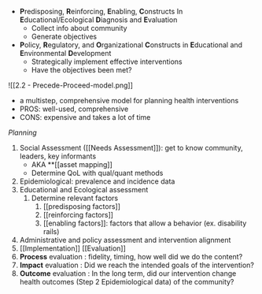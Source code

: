 - **P**redisposing, **R**einforcing, **E**nabling, **C**onstructs In **E**ducational/Ecological **D**iagnosis and **E**valuation
	- Collect info about community 
	- Generate objectives
- **P**olicy, **R**egulatory, and **O**rganizational **C**onstructs in **E**ducational and **E**nvironmental **D**evelopment
	- Strategically implement effective interventions 
	- Have the objectives been met?

![[2.2 - Precede-Proceed-model.png]]

- a multistep, comprehensive model for planning health interventions
- PROS: well-used, comprehensive
- CONS: expensive and takes a lot of time

*Planning*
1. Social Assessment ([[Needs Assessment]]): get to know community, leaders, key informants
	- AKA **[[asset mapping]]
	- Determine QoL with qual/quant methods
1. Epidemiological: prevalence and incidence data
2. Educational and Ecological assessment
	1. Determine relevant factors
		1. [[predisposing factors]]
		2. [[reinforcing factors]]
		3. [[enabling factors]]: factors that allow a behavior (ex. disability rails)
3. Administrative and policy assessment and intervention alignment
4. [[Implementation]] 
[[Evaluation]]
6. **Process** evaluation : fidelity, timing, how well did we do the content?
7. **Impact** evaluation : Did we reach the intended goals of the intervention?
8. **Outcome** evaluation : In the long term, did our intervention change health outcomes (Step 2 Epidemiological data) of the community?